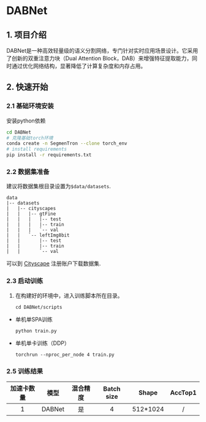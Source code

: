# DABNet
## 1. 项目介绍
DABNet是一种高效轻量级的语义分割网络，专门针对实时应用场景设计。它采用了创新的双重注意力块（Dual Attention Block，DAB）来增强特征提取能力，同时通过优化网络结构，显著降低了计算复杂度和内存占用。


## 2. 快速开始

### 2.1 基础环境安装
安装python依赖
``` bash
cd DABNet
# 克隆基础torch环境
conda create -n SegmenTron --clone torch_env
# install requirements
pip install -r requirements.txt
```

### 2.2 数据集准备

建议将数据集根目录设置为`$data/datasets`.
```
data
|-- datasets
|   |-- cityscapes
|   |   |-- gtFine
|   |   |   |-- test
|   |   |   |-- train
|   |   |   `-- val
|   |   `-- leftImg8bit
|   |       |-- test
|   |       |-- train
|   |       `-- val

```
可以到 [Cityscape](https://www.cityscapes-dataset.com) 注册账户下载数据集.

### 2.3 启动训练
1. 在构建好的环境中，进入训练脚本所在目录。
    ```
    cd DABNet/scripts
    ```

- 单机单SPA训练
    ```
    python train.py
    ```
- 单机单卡训练（DDP）
    ```
    torchrun --nproc_per_node 4 train.py
    ```


### 2.5 训练结果


|加速卡数量  |模型 | 混合精度 |Batch size|Shape| AccTop1|
|:-:|:-:|:-:|:-:|:-:|:-:|
|1| DABNet|是|4|512*1024| / |

